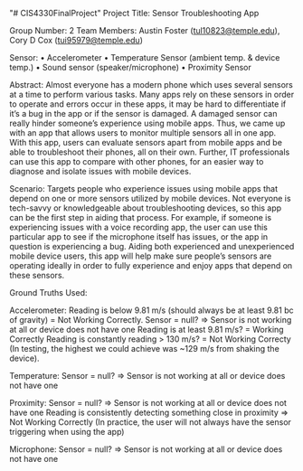"# CIS4330FinalProject" Project Title: Sensor Troubleshooting App

Group Number: 2 Team Members: Austin Foster (tul10823@temple.edu), Cory D Cox (tui95979@temple.edu)

Sensor: • Accelerometer • Temperature Sensor (ambient temp. & device temp.) • Sound sensor (speaker/microphone) • Proximity Sensor

Abstract: Almost everyone has a modern phone which uses several sensors at a time to perform various tasks. Many apps rely on these sensors in order to operate and errors occur in these apps, it may be hard to differentiate if it’s a bug in the app or if the sensor is damaged. A damaged sensor can really hinder someone’s experience using mobile apps. Thus, we came up with an app that allows users to monitor multiple sensors all in one app. With this app, users can evaluate sensors apart from mobile apps and be able to troubleshoot their phones, all on their own. Further, IT professionals can use this app to compare with other phones, for an easier way to diagnose and isolate issues with mobile devices.

Scenario: Targets people who experience issues using mobile apps that depend on one or more sensors utilized by mobile devices. Not everyone is tech-savvy or knowledgeable about troubleshooting devices, so this app can be the first step in aiding that process. For example, if someone is experiencing issues with a voice recording app, the user can use this particular app to see if the microphone itself has issues, or the app in question is experiencing a bug. Aiding both experienced and unexperienced mobile device users, this app will help make sure people’s sensors are operating ideally in order to fully experience and enjoy apps that depend on these sensors.

Ground Truths Used:

Accelerometer: Reading is below 9.81 m/s (should always be at least 9.81 bc of gravity) = Not Working Correctly.
Sensor = null? => Sensor is not working at all or device does not have one
Reading is at least 9.81 m/s? = Working Correctly
Reading is constantly reading > 130 m/s? = Not Working Correcty (In testing, the highest we could achieve was ~129 m/s from shaking the device).

Temperature: Sensor = null? => Sensor is not working at all or device does not have one

Proximity: Sensor = null? => Sensor is not working at all or device does not have one
Reading is consistently detecting something close in proximity => Not Working Correctly (In practice, the user will not always have the sensor triggering when using the app)

Microphone: Sensor = null? => Sensor is not working at all or device does not have one
